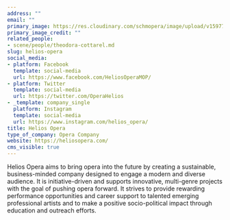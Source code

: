 ```yaml
---
address: ""
email: ""
primary_image: https://res.cloudinary.com/schmopera/image/upload/v1597785631/media/2020/08/Logo-HeliosOpera_lonqen.png
primary_image_credit: ""
related_people:
- scene/people/theodora-cottarel.md
slug: helios-opera
social_media:
- platform: Facebook
  template: social-media
  url: https://www.facebook.com/HeliosOperaMOP/
- platform: Twitter
  template: social-media
  url: https://twitter.com/OperaHelios
- _template: company_single
  platform: Instagram
  template: social-media
  url: https://www.instagram.com/helios_opera/
title: Helios Opera
type_of_company: Opera Company
website: https://heliosopera.com/
cms_visible: true
---
```

Helios Opera aims to bring opera into the future by creating a sustainable, business-minded company designed to engage a modern and diverse audience. It is initiative-driven and supports innovative, multi-genre projects with the goal of pushing opera forward. It strives to provide rewarding performance opportunities and career support to talented emerging professional artists and to make a positive socio-political impact through education and outreach efforts.